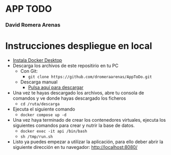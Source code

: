 # APP TODO
### David Romera Arenas

# Instrucciones despliegue en local
- [Instala Docker Desktop](https://www.docker.com/)
- Descarga los archivos de este repositirio en tu PC
    - Con Git:
        - ` git clone https://github.com/dromeraarenas/AppToDo.git `
    - Descarga manual
        - [Pulsa aquí para descargar](https://github.com/dromeraarenas/AppToDo/archive/refs/heads/main.zip)
- Una vez te hayas descargado los archivos, abre tu consola de comandos y ve donde hayas descargado los ficheros
    - ` cd /ruta/descarga `
- Ejecuta el siguiente comando
    - ` docker compose up -d `
- Una vez haya terminado de crear los contenedores virtuales, ejecuta los siguientes comandos para crear y nutrir la base de datos.
    - ` docker exec -it api /bin/bash `
    - ` sh /tmp/run.sh `
- Listo ya puedes empezar a utilizar la aplicación, para ello deber abrir la siguiente dirección en tu navegador:
    [http://localhost:8080/](http://localhost:8080/)